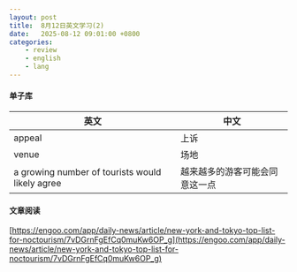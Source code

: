 ```yaml
---
layout: post
title:  8月12日英文学习(2)
date:   2025-08-12 09:01:00 +0800
categories: 
    - review
    - english
    - lang
---
```


#### 单子库

英文 | 中文
-- | --
appeal | 上诉
venue | 场地
a growing number of tourists would likely agree | 越来越多的游客可能会同意这一点


#### 文章阅读

[https://engoo.com/app/daily-news/article/new-york-and-tokyo-top-list-for-noctourism/7vDGrnFgEfCq0muKw6OP_g](https://engoo.com/app/daily-news/article/new-york-and-tokyo-top-list-for-noctourism/7vDGrnFgEfCq0muKw6OP_g)